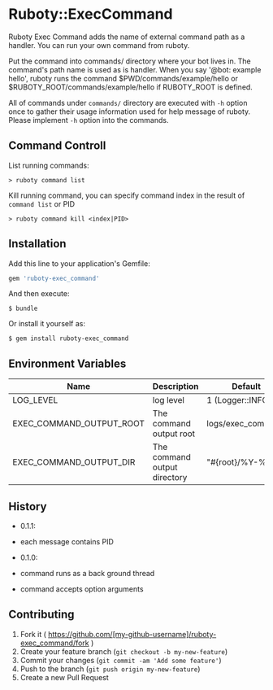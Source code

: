 # Ruboty::ExecCommand

Ruboty Exec Command adds the name of external command path as a handler.
You can run your own command from ruboty.

Put the command into commands/ directory where your
bot lives in. The command's path name is used as is handler.
When you say '@bot: example hello', ruboty runs the command
$PWD/commands/example/hello or $RUBOTY_ROOT/commands/example/hello
if RUBOTY_ROOT is defined.

All of commands under `commands/` directory are executed with `-h`
option once to gather their usage information used for help message
of ruboty. Please implement `-h` option into the commands.

## Command Controll

List running commands:

    > ruboty command list

Kill running command, you can specify command index in the result of ```command list``` or PID

    > ruboty command kill <index|PID>

## Installation

Add this line to your application's Gemfile:

```ruby
gem 'ruboty-exec_command'
```

And then execute:

    $ bundle

Or install it yourself as:

    $ gem install ruboty-exec_command

## Environment Variables

| Name                     | Description                  | Default           |
|--------------------------|------------------------------|-------------------|
| LOG_LEVEL                | log level                    | 1 (Logger::INFO)  |
| EXEC_COMMAND_OUTPUT_ROOT | The command output root      | logs/exec_command |
| EXEC_COMMAND_OUTPUT_DIR  | The command output directory | "#{root}/%Y-%m    |

## History

- 0.1.1:
 - each message contains PID

- 0.1.0:
 - command runs as a back ground thread
 - command accepts option arguments

## Contributing

1. Fork it ( https://github.com/[my-github-username]/ruboty-exec_command/fork )
2. Create your feature branch (`git checkout -b my-new-feature`)
3. Commit your changes (`git commit -am 'Add some feature'`)
4. Push to the branch (`git push origin my-new-feature`)
5. Create a new Pull Request
